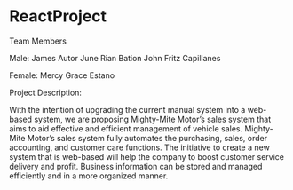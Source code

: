 # ReactProject

Team Members

Male:
James Autor
June Rian Bation
John Fritz Capillanes

Female:
Mercy Grace Estano



Project Description:

With the intention of upgrading the current manual system into a web-based system,
we are proposing Mighty-Mite Motor’s sales system that aims to aid effective and
efficient management of vehicle sales. Mighty-Mite Motor’s sales system fully automates
the purchasing, sales, order accounting, and customer care functions. The initiative
to create a new system that is web-based will help the company to boost customer service
delivery and profit. Business information can be stored and managed efficiently and in a
more organized manner. 
